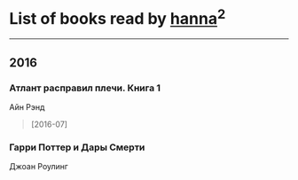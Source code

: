 # List of books read by [hanna](https://plus.google.com/110589643014391632917)<sup>2</sup>
---

## 2016

### Атлант расправил плечи. Книга 1
Айн Рэнд
> [2016-07] 


### Гарри Поттер и Дары Смерти
Джоан Роулинг



